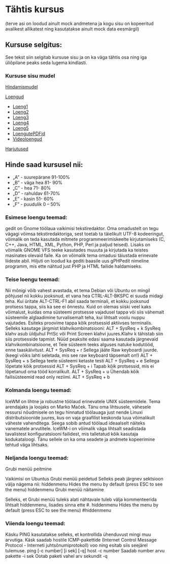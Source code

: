 # Tähtis kursus 
(terve asi on loodud ainult mock andmetena ja kogu sisu on kopeeritud avalikest allikatest ning kasutatakse ainult mock data eesmärgil)
## Kursuse selgitus:

See tekst siin selgitab kursuse sisu ja on ka väga tähtis osa ning iga üliõpilane peaks seda lugema kindlasti.

### Kursuse sisu mudel

[Hindamismudel](https://github.com/urmas-villem/MockRepo/tree/main/Hindamismudel)

[Loengud](https://github.com/urmas-villem/MockRepo/tree/main/Loengud)
- [Loeng1](https://github.com/urmas-villem/MockRepo/tree/main/Loengud/Loeng1/loeng.md)
- [Loeng2](https://github.com/urmas-villem/MockRepo/tree/main/Loengud/Loeng2/loeng.md)
- [Loeng3](https://github.com/urmas-villem/MockRepo/tree/main/Loengud/Loeng3/loeng.md)
- [Loeng4](https://github.com/urmas-villem/MockRepo/tree/main/Loengud/Loeng4/loeng.md)
- [Loeng5](https://github.com/urmas-villem/MockRepo/tree/main/Loengud/Loeng5/loeng.md)
- [LoengutePDFid](https://github.com/urmas-villem/MockRepo/tree/main/Loengud/LoengutePDFid)
- [Videoloengud](https://github.com/urmas-villem/MockRepo/tree/main/Loengud/Video%20Loengud)

[Harjutused](https://github.com/urmas-villem/MockRepo/tree/main/Harjutused)

## Hinde saad kursusel nii:

* „A” - suurepärane 91-100%
* „B” - väga hea 81- 90%
* „C” - hea 71- 80%
* „D” - rahuldav 61-70%
* „E” - kasin 51- 60%
* „F” - puudulik 0 – 50%

### Esimese loengu teemad:

gedit on Gnome töölaua vaikimisi tekstiredaktor. 
Oma omadustelt on tegu vägagi võimsa tekstiredaktoriga, sest toetab ta täielikult UTF-8 kodeeringut, võimalik on teda kasutada mitmete programmeerimiskeelte kirjutamiseks (C, C++, Java, HTML, XML, Python, PHP, Perl ja paljud teised). 
Lisaks on võimalik GNOME VFS teeke kasutades muuuta ja kirjutada ka teistes masinates olevaid faile. Ka on võimalik tema omadusi täiustada erinevate liideste abil. Hiljuti on loodud ka gediti baasile uus gPHPedit nimeline programm, mis ette nähtud just PHP ja HTML failide haldamiseks.

### Teise loengu teemad:

Nii mõnigi võib vahest avastada, et tema Debian või Ubuntu on mingil põhjusel nii kokku jooksnud, et vana hea CTRL-ALT-BKSPC ei suuda midagi teha. Kui üritate ALT-CTRL-F1 abil saada terminali, et kokku jooksnud protsess tappa, siis ka see ei õnnestu. Kuid on olemas siiski veel kaks võimalust, kuidas oma süsteemi protsesse vajadusel tappa või siis vähemalt süsteemile alglaadimine turvalisemalt teha, kui lihtsalt voolu nuppu vajutades.
Esiteks proovime tappa kõik protsessid aktiivses terminalis. Selleks kasutage järgmist klahvikombinatsiooni: ALT + SysReq + k
SysReq klahv asub üldjuhul PrtSc või Print Screen klahvi juures.Klahv k tähistab siin siis protsesside tapmist.
Nüüd peaksite edasi saama kasutada järgnevaid klahvikombinatsioone, et Teie süsteem teeks alguses natuke kodutööd, enne taaskäivitust.
ALT + SysReq + r
Sellega jääte Raw keyboardi juurde. (keegi võiks lahti seletada, mis see raw keyboard täpsemalt on!)
ALT + SysReq + s
Sellega teete süsteemi ketaste testi
ALT + SysReq + e
Sellega lõpetate kõik protsessid
ALT + SysReq + i
Tapab kõik protsessid, mis ei lõpetanud oma tööd korralikult.
ALT + SysReq + u
Ühendab kõik failisüsteemid read only reziimi.
ALT + SysReq + b

### Kolmanda loengu teemad:

IceWM on lihtne ja robustne töölaud erinevatele UNIX süsteemidele. Tema arendajaks ja loojaks on Marko Maček. Tänu oma lihtsusele, vähesele ressursi nõudmisele on tegu hinnatud töölauaga just nende Linuxi distributsioonide juures, kus on vaja graafilist keskonda luua võimalikult väheste vahenditega. Seega sobib antud töölaud ideaalselt näiteks vanematele arvutitele. IceWM-i on võimalik väga lihtsalt seadistada tavalistest konfiguratsiooni failidest, mis talletatud kõik kasutaja kodukataloogi. Tänu sellele on ka oma seadete ja andmete kopeerimine tehtud väga lihtsaks.

### Neljanda loengu teemad:

Grubi menüü peitmine

Vaikimisi on Ubuntus Grubi menüü peidetud Selleks peab järgnev sektsioon välja nägema nii:
hiddenmenu
Hides the menu by default (press ESC to see the menu)
hiddenmenu
Grubi menüü näitamine

Selleks, et Grubi menüü tuleks alati nähtavale tuleb välja kommenteerida lihtsalt hiddenmenu, lisades sinna ette #.
hiddenmenu
Hides the menu by default (press ESC to see the menu)
#hiddenmenu

### Viienda loengu teemad:

Käsku PING kasutatakse selleks, et kontrollida ühenduvust mingi muu arvutiga. Käsk saadab hostile ICMP-pakettide (Internet Control Message Protocol - Interneti juhtsõnumiprotokoll) voo ning esitab siis seejärel tulemuse.
ping [-c number] [i sek] [-q] host
-c number
Saadab number arvu pakette
-i sek
Ootab paketi vahel arv sekundit
-q
